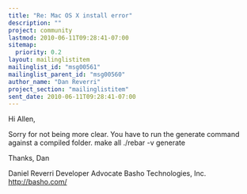 ```yaml
---
title: "Re: Mac OS X install error"
description: ""
project: community
lastmod: 2010-06-11T09:28:41-07:00
sitemap:
  priority: 0.2
layout: mailinglistitem
mailinglist_id: "msg00561"
mailinglist_parent_id: "msg00560"
author_name: "Dan Reverri"
project_section: "mailinglistitem"
sent_date: 2010-06-11T09:28:41-07:00
---
```



Hi Allen,

Sorry for not being more clear. You have to run the generate command against
a compiled folder.
make all
./rebar -v generate

Thanks,
Dan

Daniel Reverri 
Developer Advocate
Basho Technologies, Inc.
http://basho.com/
